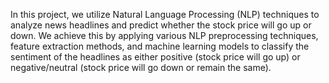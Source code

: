 In this project, we utilize Natural Language Processing (NLP) techniques to analyze news headlines and predict whether the stock price will go up or down. We achieve this by applying various NLP preprocessing techniques, feature extraction methods, and machine learning models to classify the sentiment of the headlines as either positive (stock price will go up) or negative/neutral (stock price will go down or remain the same).
